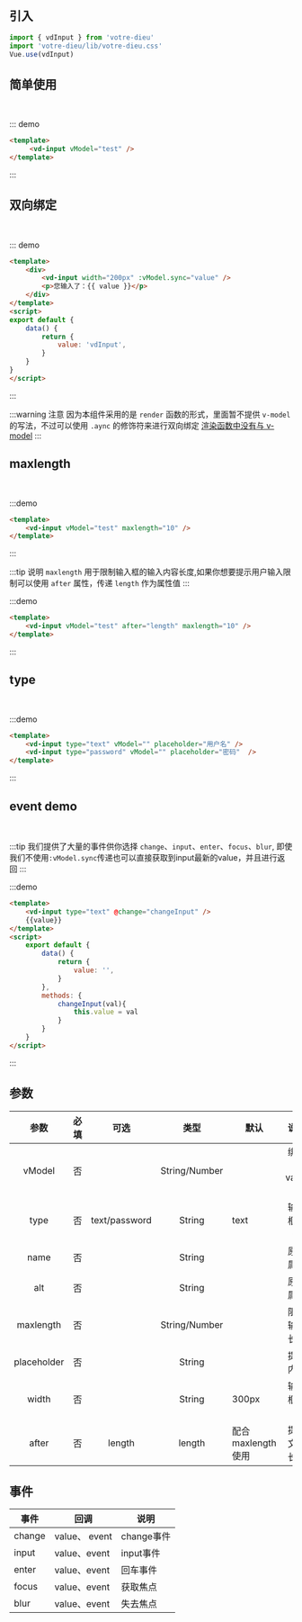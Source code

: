 ## 引入

```js
import { vdInput } from 'votre-dieu'
import 'votre-dieu/lib/votre-dieu.css'
Vue.use(vdInput)
```

## 简单使用
<br/>

::: demo 
```html
<template>
     <vd-input vModel="test" />
</template>
```
:::

## 双向绑定
<br/>

::: demo 
```html
<template>
    <div>
        <vd-input width="200px" :vModel.sync="value" />
        <p>您输入了：{{ value }}</p>
    </div>
</template>
<script>
export default {
    data() {
        return {
            value: 'vdInput',
        }
    }
}
</script>
``` 
:::

:::warning 注意
因为本组件采用的是 `render` 函数的形式，里面暂不提供 `v-model` 的写法，不过可以使用 `.aync` 的修饰符来进行双向绑定
[渲染函数中没有与 v-model](https://cn.vuejs.org/v2/guide/render-function.html#v-model)
:::


## maxlength
<br />
<!-- <vd-input vModel="test" maxlength="10" /> -->

:::demo
```html
<template>
    <vd-input vModel="test" maxlength="10" />
</template>
```
:::

:::tip 说明
`maxlength` 用于限制输入框的输入内容长度,如果你想要提示用户输入限制可以使用 `after` 属性，传递 `length` 作为属性值
:::

:::demo
```html
<template>
    <vd-input vModel="test" after="length" maxlength="10" />
</template>
```
:::

## type
<br/>


:::demo
```html
<template>
    <vd-input type="text" vModel="" placeholder="用户名" />
    <vd-input type="password" vModel="" placeholder="密码"  />
</template>
```
:::

## event demo
<br />

:::tip
我们提供了大量的事件供你选择 `change`、`input`、`enter`、`focus`、`blur`, 即使我们不使用`:vModel.sync`传递也可以直接获取到input最新的value，并且进行返回
:::

:::demo
```html
<template>
    <vd-input type="text" @change="changeInput" />
    {{value}}
</template>
<script>
    export default {
        data() {
            return {
                value: '',
            }
        },
        methods: {
            changeInput(val){
                this.value = val
            }
        }
    }
</script>
```
:::


## 参数

|    参数     | 必填 |     可选      |     类型      | 默认              |     说明      |
| :---------: | :--: | :-----------: | :-----------: | ----------------- | :-----------: |
|   vModel    |  否  |               | String/Number |                   | 绑定的value值 |
|    type     |  否  | text/password |    String     | text              |  输入框属性   |
|    name     |  否  |               |    String     |                   |   原生属性    |
|     alt     |  否  |               |    String     |                   |   原生属性    |
|  maxlength  |  否  |               | String/Number |                   | 限制输入长度  |
| placeholder |  否  |               |    String     |                   |   提示内容    |
|    width    |  否  |               |    String     | 300px             |  输入框长度   |
|    after    |  否  |    length     |    length     | 配合maxlength使用 | 提示文本长度  |

## 事件

| 事件   | 回调          | 说明       |
| ------ | ------------- | ---------- |
| change | value、 event | change事件 |
| input  | value、event  | input事件  |
| enter  | value、event  | 回车事件   |
| focus  | value、event  | 获取焦点   |
| blur   | value、event  | 失去焦点   |
